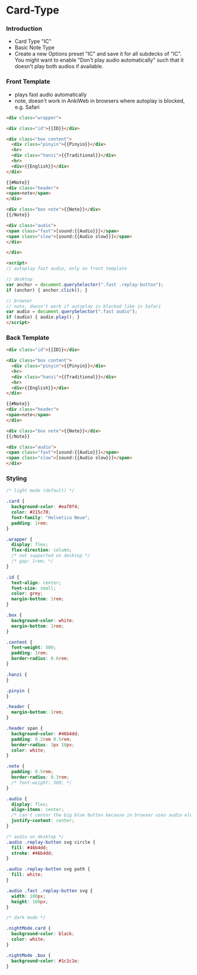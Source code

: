 # Card-Type


### Introduction

- Card Type "IC"
- Basic Note Type
- Create a new Options preset "IC" and save it for all subdecks of "IC". You might want to enable "Don't play audio automatically" such that it doesn't play both audios if available.

### Front Template

- plays fast audio automatically
- note, doesn't work in AnkiWeb in browsers where autoplay is blocked, e.g. Safari

```html
<div class="wrapper">

<div class="id">{{ID}}</div>

<div class="box content">
  <div class="pinyin">{{Pinyin}}</div>
  <hr>
  <div class="hanzi">{{Traditional}}</div>
  <hr>
  <div>{{English}}</div>
</div>

{{#Note}}
<div class="header">
<span>note</span>
</div>

<div class="box note">{{Note}}</div>
{{/Note}}

<div class="audio">
<span class="fast">[sound:{{Audio}}]</span>
<span class="slow">[sound:{{Audio slow}}]</span>
</div>

</div>

<script>
// autoplay fast audio, only on front template

// desktop
var anchor = document.querySelector(".fast .replay-button");
if (anchor) { anchor.click(); }

// browser
// note, doesn't work if autoplay is blocked like in Safari
var audio = document.querySelector(".fast audio");
if (audio) { audio.play(); }
</script>
```

### Back Template

```html
<div class="id">{{ID}}</div>

<div class="box content">
  <div class="pinyin">{{Pinyin}}</div>
  <hr>
  <div class="hanzi">{{Traditional}}</div>
  <hr>
  <div>{{English}}</div>
</div>

{{#Note}}
<div class="header">
<span>note</span>
</div>

<div class="box note">{{Note}}</div>
{{/Note}}

<div class="audio">
<span class="fast">[sound:{{Audio}}]</span>
<span class="slow">[sound:{{Audio slow}}]</span>
</div>
```

### Styling

```css
/* light mode (default) */

.card {
  background-color: #eaf0f4;
  color: #215c70;
  font-family: "Helvetica Neue";
  padding: 1rem;
}

.wrapper {
  display: flex;
  flex-direction: column;
  /* not supported on desktop */
  /* gap: 1rem; */
}

.id {
  text-align: center;
  font-size: small;
  color: grey;
  margin-bottom: 1rem;
}

.box {
  background-color: white;
  margin-bottom: 1rem;
}

.content {
  font-weight: 500;
  padding: 1rem;
  border-radius: 0.6rem;
}

.hanzi {
}

.pinyin {
}

.header {
  margin-bottom: 1rem;
}

.header span {
  background-color: #46b4dd;
  padding: 0.2rem 0.5rem;
  border-radius: 3px 10px;
  color: white;
}

.note {
  padding: 0.5rem;
  border-radius: 0.3rem;
  /* font-weight: 300; */
}

.audio {
  display: flex;
  align-items: center;
  /* can't center the big blue button because in browser uses audio element */
  justify-content: center;
}

/* audio on desktop */
.audio .replay-button svg circle {
  fill: #46b4dd;
  stroke: #46b4dd;
}

.audio .replay-button svg path {
  fill: white;
}

.audio .fast .replay-button svg {
  width: 100px;
  height: 100px;
}

/* dark mode */

.nightMode.card {
  background-color: black;
  color: white;
}

.nightMode .box {
  background-color: #1c1c1e;
}
``` 
